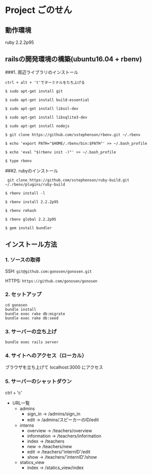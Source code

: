 
# Project ごのせん

## 動作環境

ruby 2.2.2p95


## railsの開発環境の構築(ubuntu16.04 + rbenv)

###1. 周辺ライブラリのインストール
```
ctrl + alt + 't'でターミナルをたち上げる

$ sudo apt-get install git

$ sudo apt-get install build-essential

$ sudo apt-get install libssl-dev

$ sudo apt-get install libsqlite3-dev

$ sudo apt-get install nodejs

$ git clone https://github.com/sstephenson/rbenv.git ~/.rbenv

$ echo 'export PATH="$HOME/.rbenv/bin:$PATH"' >> ~/.bash_profile

$ echo 'eval "$(rbenv init -)"' >> ~/.bash_profile

$ type rbenv
```

###2. rubyのインストール
```
 git clone https://github.com/sstephenson/ruby-build.git ~/.rbenv/plugins/ruby-build

$ rbenv install -l

$ rbenv install 2.2.2p95

$ rbenv rehash

$ rbenv global 2.2.2p95

$ gem install bundler

```


## インストール方法

### 1. ソースの取得

SSH:
`git@github.com:gonosen/gonosen.git`

HTTPS:
`https://github.com/gonosen/gonosen`

### 2. セットアップ
```
cd gonosen
bundle install
bundle exec rake db:migrate
bundle exec rake db:seed
```

### 3. サーバーの立ち上げ
```
bundle exec rails server
```

### 4. サイトへのアクセス（ローカル）
ブラウザを立ち上げて
localhost:3000
にアクセス

### 5. サーバーのシャットダウン
ctrl + 'c'


* URL一覧
  * admins
    - sign_in      -> /admins/sign_in
    - edit         -> /admins/スピーカーのID/edit
  * interns
    - overview     -> /teachers/overview
    - information  -> /teachers/information
    - index        -> /teachers
    - new          -> /teachers/new
    - edit         -> /teachers/'internID'/edit
    - show         -> /teachers/'internID'/show
  * statics_view
    - index        -> /statics_view/index

